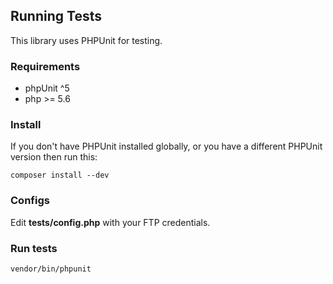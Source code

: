 ## Running Tests

This library uses PHPUnit for testing.

### Requirements

* phpUnit ^5
* php >= 5.6

### Install

If you don't have PHPUnit installed globally, or you have a different PHPUnit version then run this: 

```console
composer install --dev
```

### Configs

Edit **tests/config.php** with your FTP credentials.

### Run tests

```console
vendor/bin/phpunit
```